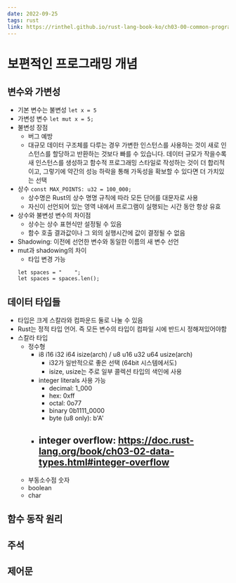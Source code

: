 ```yaml
---
date: 2022-09-25
tags: rust
link: https://rinthel.github.io/rust-lang-book-ko/ch03-00-common-programming-concepts.html
---
```

# 보편적인 프로그래밍 개념

## 변수와 가변성
- 기본 변수는 불변성 `let x = 5`
- 가변성 변수 `let mut x = 5;`
- 불변성 장점
  - 버그 예방
  - 대규모 데이터 구조체를 다루는 경우 가변한 인스턴스를 사용하는 것이 새로 인스턴스를 할당하고 반환하는 것보다 빠를 수 있습니다. 데이터 규모가 작을수록 새 인스턴스를 생성하고 함수적 프로그래밍 스타일로 작성하는 것이 더 합리적이고, 그렇기에 약간의 성능 하락을 통해 가독성을 확보할 수 있다면 더 가치있는 선택
- 상수 `const MAX_POINTS: u32 = 100_000;`
  - 상수명은 Rust의 상수 명명 규칙에 따라 모든 단어를 대문자로 사용
  - 자신이 선언되어 있는 영역 내에서 프로그램이 실행되는 시간 동안 항상 유효
- 상수와 불변성 변수의 차이점
  - 상수는 상수 표현식만 설정될 수 있음
  - 함수 호출 결과값이나 그 외의 실행시간에 값이 결정될 수 없음
- Shadowing: 이전에 선언한 변수와 동일한 이름의 새 변수 선언
- mut과 shadowing의 차이
  - 타입 변경 가능
  ```
  let spaces = "    ";
  let spaces = spaces.len();
  ```

## 데이터 타입들
- 타입은 크게 스칼라와 컴파운드 둘로 나눌 수 있음
- Rust는 정적 타입 언어. 즉 모든 변수의 타입이 컴파일 시에 반드시 정해져있어야함
- 스칼라 타입
  - 정수형
    - i8 i16 i32 i64 isize(arch) / u8 u16 u32 u64 usize(arch)
      - i32가 일반적으로 좋은 선택 (64bit 시스템에서도)
      - isize, usize는 주로 일부 콜렉션 타입의 색인에 사용
    - integer literals 사용 가능
      - decimal: 1_000
      - hex: 0xff
      - octal: 0o77
      - binary 0b1111_0000
      - byte (u8 only): b'A'
    - integer overflow: https://doc.rust-lang.org/book/ch03-02-data-types.html#integer-overflow
      - 
  - 부동소수점 숫자
  - boolean
  - char

## 함수 동작 원리
## 주석
## 제어문
